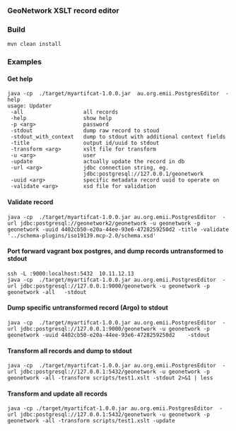 
### GeoNetwork XSLT record editor

### Build

    mvn clean install

### Examples

#### Get help
```
java -cp  ./target/myartifcat-1.0.0.jar  au.org.emii.PostgresEditor  -help
usage: Updater
 -all                   all records
 -help                  show help
 -p <arg>               password
 -stdout                dump raw record to stoud
 -stdout_with_context   dump to stdout with additional context fields
 -title                 output id/uuid to stdout
 -transform <arg>       xslt file for transform
 -u <arg>               user
 -update                actually update the record in db
 -url <arg>             jdbc connection string, eg.
                        jdbc:postgresql://127.0.0.1/geonetwork
 -uuid <arg>            specific metadata record uuid to operate on
 -validate <arg>        xsd file for validation
```

#### Validate record

```
java -cp  ./target/myartifcat-1.0.0.jar au.org.emii.PostgresEditor  -url jdbc:postgresql://geonetwork2/geonetwork -u geonetwork -p geonetwork -uuid 4402cb50-e20a-44ee-93e6-4728259250d2 -title -validate  '../schema-plugins/iso19139.mcp-2.0/schema.xsd'
```

#### Port forward vagrant box postgres, and dump records untransformed to stdout
```
ssh -L :9000:localhost:5432  10.11.12.13
java -cp  ./target/myartifcat-1.0.0.jar au.org.emii.PostgresEditor  -url jdbc:postgresql://127.0.0.1:9000/geonetwork -u geonetwork -p geonetwork -all   -stdout
```

#### Dump specific untransformed record (Argo) to stdout
```
java -cp  ./target/myartifcat-1.0.0.jar au.org.emii.PostgresEditor  -url jdbc:postgresql://127.0.0.1:9000/geonetwork -u geonetwork -p geonetwork -uuid 4402cb50-e20a-44ee-93e6-4728259250d2    -stdout   
```

#### Transform all records and dump to stdout
```
java -cp  ./target/myartifcat-1.0.0.jar au.org.emii.PostgresEditor  -url jdbc:postgresql://127.0.0.1:5432/geonetwork -u geonetwork -p geonetwork -all -transform scripts/test1.xslt -stdout 2>&1 | less
```

#### Transform and update all records
```
java -cp ./target/myartifcat-1.0.0.jar au.org.emii.PostgresEditor  -url jdbc:postgresql://127.0.0.1:5432/geonetwork -u geonetwork -p geonetwork -all -transform scripts/test1.xslt -update
```

